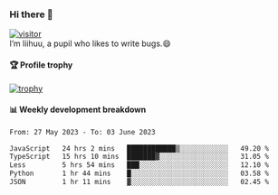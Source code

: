### Hi there 👋
[![visitor](https://visitor-badge.glitch.me/badge?page_id=liihuu&right_color=blue)](https://github.com/liihuu)<br>
I’m liihuu, a pupil who likes to write bugs.😄


#### 🏆 Profile trophy
[![trophy](https://github-profile-trophy.vercel.app?username=liihuu&margin-w=16&margin-h=16&rank=-C,-B)](https://github.com/liihuu)


#### 📊 Weekly development breakdown
<!--START_SECTION:waka-->

```txt
From: 27 May 2023 - To: 03 June 2023

JavaScript   24 hrs 2 mins   ████████████▒░░░░░░░░░░░░   49.20 %
TypeScript   15 hrs 10 mins  ███████▓░░░░░░░░░░░░░░░░░   31.05 %
Less         5 hrs 54 mins   ███░░░░░░░░░░░░░░░░░░░░░░   12.10 %
Python       1 hr 44 mins    █░░░░░░░░░░░░░░░░░░░░░░░░   03.58 %
JSON         1 hr 11 mins    ▓░░░░░░░░░░░░░░░░░░░░░░░░   02.45 %
```

<!--END_SECTION:waka-->

<!--
**liihuu/liihuu** is a ✨ _special_ ✨ repository because its `README.md` (this file) appears on your GitHub profile.

Here are some ideas to get you started:

- 🔭 I’m currently working on ...
- 🌱 I’m currently learning ...
- 👯 I’m looking to collaborate on ...
- 🤔 I’m looking for help with ...
- 💬 Ask me about ...
- 📫 How to reach me: ...
- 😄 Pronouns: ...
- ⚡ Fun fact: ...
-->
